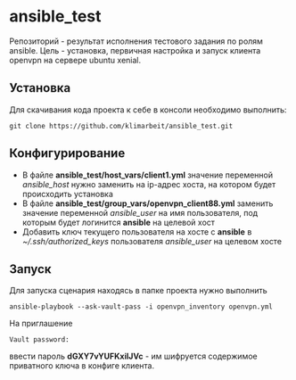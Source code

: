 # ansible_test

Репозиторий - результат исполнения тестового задания по ролям ansible. 
Цель - установка, первичная настройка и запуск клиента openvpn на сервере ubuntu xenial.

## Установка

Для скачивания кода проекта к себе в консоли необходимо выполнить:

```
git clone https://github.com/klimarbeit/ansible_test.git
```


## Конфигурирование

* В файле **ansible_test/host_vars/client1.yml** значение переменной *ansible_host* нужно заменить на ip-адрес хоста, на котором будет происходить установка
* В файле **ansible_test/group_vars/openvpn_client88.yml** заменить значение переменной *ansible_user* на имя пользователя, под которым будет логинится **ansible** на целевой хост
* Добавить ключ текущего пользователя на хосте с **ansible** в *~/.ssh/authorized_keys* пользователя *ansible_user* на целевом хосте

## Запуск

Для запуска сценария находясь в папке проекта нужно выполнить

```
ansible-playbook --ask-vault-pass -i openvpn_inventory openvpn.yml
```

На приглашение 
```
Vault password:
```
ввести пароль **dGXY7vYUFKxilJVc** - им шифруется содержимое приватного ключа в конфиге клиента.

